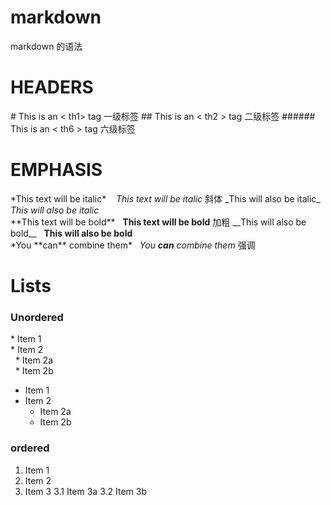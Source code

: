 # markdown
 markdown 的语法

# HEADERS
\#  This is an < th1> tag   一级标签
\#\#  This is an < th2 > tag   二级标签
\#\#\#\#\#\# This is an < th6 > tag   六级标签

# EMPHASIS
\*This text will be italic\* &nbsp;&nbsp; 
*This text will be italic*  斜体
\_This will also be italic\_&nbsp;&nbsp;
_This will also be italic_  
\*\*This text will be bold\*\*&nbsp;&nbsp;
**This text will be bold**  加粗
\_\_This will also be bold\_\_&nbsp;&nbsp;
__This will also be bold__  
\*You \*\*can\*\* combine them\*&nbsp;&nbsp;
*You **can** combine them*  强调

# Lists
### Unordered
\* Item 1  
\* Item 2  
&nbsp;&nbsp;\* Item 2a  
&nbsp;&nbsp;\* Item 2b  

* Item 1
* Item 2
  * Item 2a
  * Item 2b

### ordered
1. Item 1
2. Item 2
3. Item 3
    3.1 Item 3a
    3.2 Item 3b

